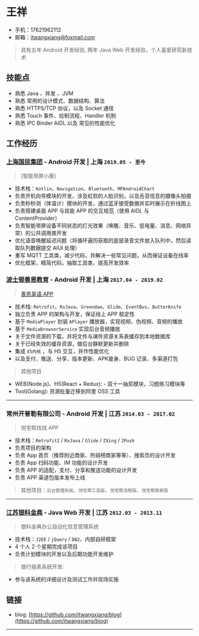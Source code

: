 # 王祥

- 手机：17621962112
- 邮箱：itwangxiang@foxmail.com

> 具有五年 Android 开发经验, 两年 Java Web 开发经验，个人喜爱研究新技术

## 技能点

- 熟悉 Java 、并发 、JVM
- 熟悉 常用的设计模式、数据结构、算法
- 熟悉 HTTPS/TCP 协议，以及 Socket 通信
- 熟悉 Touch 事件、绘制流程、Handler 机制
- 熟悉 IPC Binder AIDL 以及 常见的性能优化

## 工作经历

### [上海国民集团](http://www.nahefa.com.cn/) - Android 开发 | 上海 `2019.05 - 至今`

> [智能带屏小康]

- 技术栈：`Kotlin`、`Navigation`、`Bluetooth`、`MPAndroidChart`
- 负责开机向导模块的开发，涉及虹软的人脸识别，以及舌苔信息的摄像头拍摄
- 负责秒秒测（体温计）模块的开发，通过蓝牙接受数据并实时展示在折线图上
- 负责搭建桌面 APP 与技能 APP 的交互规范（使用 AIDL 与 ContentProvider）
- 负责智能带屏设备不同状态的灯光效果（唤醒、音乐、低电量、消息、网络异常）的公共调用类开发
- 优化语音唤醒延迟问题（将循环遍历获取的底层录音文件放入队列中，然后读取队列数据提交 AIUI 处理）
- 重写 MQTT 工具类，减少代码，并解决一些常见问题，从而保证设备在线率
- 优化框架，精简代码，抽取工具类，提高开发效率



### [波士顿善恩教育](https://www.bstcine.com) - Android 开发 | 上海 `2017.04 - 2019.02`

> [善恩英语 APP](https://a.app.qq.com/o/simple.jsp?pkgname=com.bstcine.course)

- 技术栈: `Retrofit`、`RxJava`、`Greendao`、`Glide`、`EventBus`、`ButterKnife`
- 独立负责 APP 的架构与开发，保证线上 APP 稳定性
- 基于 `MediaPlayer` 封装 `APlayer` 播放器，实现视频、伪视频、音频的播放
- 基于 `MediaBrowserService` 实现后台音频播放
- 关于文件资源的下载，并将文件与课件资源关系表缓存到本地数据库
- 关于已经失效的缓存资源，做后台静默更新并删除
- 集成 `X5内核` ，与 H5 交互，并作性能优化
- 以及支付、推送、分享、版本更新、APK廋身、BUG 记录、多渠道打包

> 其他项目

- WEB(Node.js)、H5(React + Redux): - 双十一抽奖模块，习题练习模块等
- Tool(Golang): 资源批量迁移到阿里 OSS 工具

---

### 常州开普勒有限公司 - Android 开发 | 江苏 `2014.03 - 2017.02`

> 悦宅帮找找 APP

- 技术栈：`Retrofit2` / `RxJava` / `Glide` / `ZXing` / `JPush`
- 负责项目的架构
- 负责 App 首页（推荐附近商家、热销榜商家等等）、搜索页的设计开发
- 负责 App 扫码功能、IM 功能的设计开发
- 负责 APP 的适配，支付、分享和推送功能的设计开发
- 负责 APP 渠道包版本发布上线

> 其他项目：`后台管理系统`、`悦宅帮工具版`、`悦宅帮流程版`、`悦宅帮商家版`

---

### [江苏银科金典](http://www.3wyk.com) - Java Web 开发 | 江苏 `2012.03 - 2013.11`

> 银科金典办公自动化信息管理系统

- 技术栈：`J2EE` / `jQuery` / `DB2`、内部自研框架
- 4 个人 2 个星期完成该项目
- 负责计划模块的开发以及后期功能开发维护

> 银行报表系统开发:

- 参与该系统的详细设计及测试工作并现场实施

## 链接

- blog: [https://github.com/itwangxiang/blog](https://github.com/itwangxiang/blog)

---
